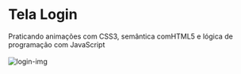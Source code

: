 # Tela Login
Praticando animações com CSS3, semântica comHTML5 e lógica de programação com JavaScript <br> <br>
![login-img](https://github.com/caua-3301/tela-login/assets/134548536/6c6145e3-6900-4ba1-9a11-3389890d88c9) 
